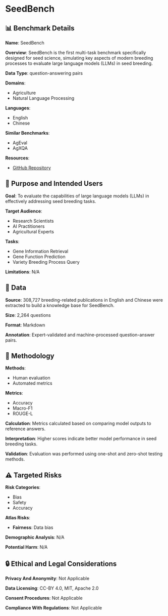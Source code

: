 # SeedBench

## 📊 Benchmark Details

**Name**: SeedBench

**Overview**: SeedBench is the first multi-task benchmark specifically designed for seed science, simulating key aspects of modern breeding processes to evaluate large language models (LLMs) in seed breeding.

**Data Type**: question-answering pairs

**Domains**:
- Agriculture
- Natural Language Processing

**Languages**:
- English
- Chinese

**Similar Benchmarks**:
- AgEval
- AgXQA

**Resources**:
- [GitHub Repository](https://github.com/open-sciencelab/SeedBench)

## 🎯 Purpose and Intended Users

**Goal**: To evaluate the capabilities of large language models (LLMs) in effectively addressing seed breeding tasks.

**Target Audience**:
- Research Scientists
- AI Practitioners
- Agricultural Experts

**Tasks**:
- Gene Information Retrieval
- Gene Function Prediction
- Variety Breeding Process Query

**Limitations**: N/A

## 💾 Data

**Source**: 308,727 breeding-related publications in English and Chinese were extracted to build a knowledge base for SeedBench.

**Size**: 2,264 questions

**Format**: Markdown

**Annotation**: Expert-validated and machine-processed question-answer pairs.

## 🔬 Methodology

**Methods**:
- Human evaluation
- Automated metrics

**Metrics**:
- Accuracy
- Macro-F1
- ROUGE-L

**Calculation**: Metrics calculated based on comparing model outputs to reference answers.

**Interpretation**: Higher scores indicate better model performance in seed breeding tasks.

**Validation**: Evaluation was performed using one-shot and zero-shot testing methods.

## ⚠️ Targeted Risks

**Risk Categories**:
- Bias
- Safety
- Accuracy

**Atlas Risks**:
- **Fairness**: Data bias

**Demographic Analysis**: N/A

**Potential Harm**: N/A

## 🔒 Ethical and Legal Considerations

**Privacy And Anonymity**: Not Applicable

**Data Licensing**: CC-BY 4.0, MIT, Apache 2.0

**Consent Procedures**: Not Applicable

**Compliance With Regulations**: Not Applicable
